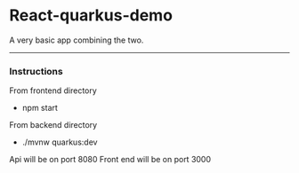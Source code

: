 # React-quarkus-demo

A very basic app combining the two.

---

### Instructions
From frontend directory
- npm start

From backend directory
- ./mvnw quarkus:dev

Api will be on port 8080
Front end will be on port 3000